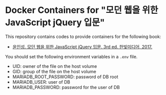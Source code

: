 # Docker Containers for "모던 웹을 위한 JavaScript jQuery 입문"
This repository contains codes to provide containers for the following book:
* [윤인성. 모던 웹을 위한 JavaScript jQuery 입문. 3rd ed. 한빛미디어, 2017.](https://www.hanbit.co.kr/store/books/look.php?p_code=B6367089342)

You should set the following environment variables in a `.env` file.

* UID: owner of the file on the host volume
* GID: group of the file on the host volume
* MARIADB_ROOT_PASSWORD: password of DB root
* MARIADB_USER: user of DB
* MARIADB_PASSWORD: password for the user of DB

